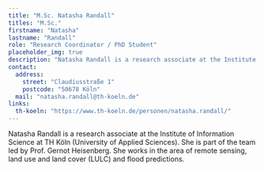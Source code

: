 ```yaml
---
title: "M.Sc. Natasha Randall"
titles: "M.Sc."
firstname: "Natasha"
lastname: "Randall"
role: "Research Coordinator / PhD Student"
placeholder_img: true
description: "Natasha Randall is a research associate at the Institute of Information Science at TH Köln (University of Applied Sciences). She is part of the team led by Prof. Gernot Heisenberg. She works in the area of remote sensing, land use and land cover (LULC) and flood predictions."
contact:
  address:
    street: "Claudiusstraße 1"
    postcode: "50678 Köln"
  mail: "natasha.randall@th-koeln.de"
links:
  th-koeln: "https://www.th-koeln.de/personen/natasha.randall/"
---
```

Natasha Randall is a research associate at the Institute of Information Science at TH Köln (University of Applied Sciences). She is part of the team led by Prof. Gernot Heisenberg. She works in the area of remote sensing, land use and land cover (LULC) and flood predictions.